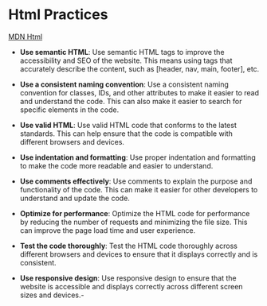

# Html Practices

[MDN Html](https://developer.mozilla.org/en-US/docs/Web/HTML)

- **Use semantic HTML**: Use semantic HTML tags to improve the accessibility and SEO of the website. This means using tags that accurately describe the content, such as [header, nav, main, footer], etc.

- **Use a consistent naming convention**: Use a consistent naming convention for classes, IDs, and other attributes to make it easier to read and understand the code. This can also make it easier to search for specific elements in the code.

- **Use valid HTML**: Use valid HTML code that conforms to the latest standards. This can help ensure that the code is compatible with different browsers and devices.

- **Use indentation and formatting**: Use proper indentation and formatting to make the code more readable and easier to understand.

- **Use comments effectively**: Use comments to explain the purpose and functionality of the code. This can make it easier for other developers to understand and update the code.

- **Optimize for performance**: Optimize the HTML code for performance by reducing the number of requests and minimizing the file size. This can improve the page load time and user experience.

- **Test the code thoroughly**: Test the HTML code thoroughly across different browsers and devices to ensure that it displays correctly and is consistent.

- **Use responsive design**: Use responsive design to ensure that the website is accessible and displays correctly across different screen sizes and devices.-
